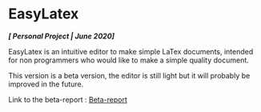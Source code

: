 # EasyLatex

***[ Personal Project | June 2020]***

EasyLatex is an intuitive editor to make simple LaTex documents, intended for non programmers who would like to make a simple quality document.

This version is a beta version, the editor is still light but it will probably be improved in the future. 

Link to the beta-report : [Beta-report](https://docs.google.com/document/d/1--PAtjsq0inB-Dto9B17ayFDiz8RfXtDbKgiYDQCtUE/edit?usp=sharing) 

